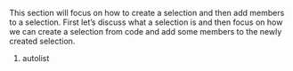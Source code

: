 <properties date="2016-05-10"
SortOrder="8"
/>

 

This section will focus on how to create a selection and then add members to a selection. First let’s discuss what a selection is and then focus on how we can create a selection from code and add some members to the newly created selection.

1. autolist
